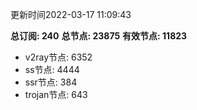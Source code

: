 更新时间2022-03-17 11:09:43

**总订阅: 240**
**总节点: 23875**
**有效节点: 11823**
- v2ray节点: 6352
- ss节点: 4444
- ssr节点: 384
- trojan节点: 643

